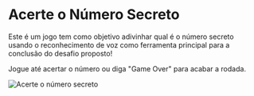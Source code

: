 # Acerte o Número Secreto
Este é um jogo tem como objetivo adivinhar qual é o número secreto usando o reconhecimento de voz como ferramenta principal para a conclusão do desafio proposto!

Jogue até acertar o número ou diga "Game Over" para acabar a rodada.


![Acerte o número secreto](https://github.com/CbCavalcante/Numero-Secreto/assets/122488009/17dceccc-2e4f-44a3-83a0-ee6fdbaaa942)
